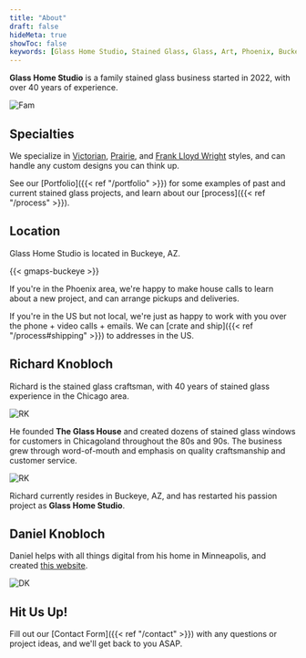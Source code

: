 ```yaml
---
title: "About"
draft: false
hideMeta: true
showToc: false
keywords: [Glass Home Studio, Stained Glass, Glass, Art, Phoenix, Buckeye, About]
---
```

 **Glass Home Studio** is a family stained glass business started in 2022, with over 40 years of experience.  
 
 ![Fam](/img/about/fam.jpg)

 ## Specialties
 We specialize in [Victorian](https://www.google.com/search?q=victorian+stained+glass), [Prairie](https://www.google.com/search?q=prairie+art+stained+glass), and [Frank Lloyd Wright](https://www.google.com/search?q=frank+lloyd+wright+stained+glass) styles, and can handle any custom designs you can think up.  

 See our [Portfolio]({{< ref "/portfolio" >}}) for some examples of past and current stained glass projects, and learn about our [process]({{< ref "/process" >}}).

 ## Location
 Glass Home Studio is located in Buckeye, AZ.
 
 {{< gmaps-buckeye >}}  
 
 If you're in the Phoenix area, we're happy to make house calls to learn about a new project, and can arrange pickups and deliveries.  
 
 If you're in the US but not local, we're just as happy to work with you over the phone + video calls + emails.  We can [crate and ship]({{< ref "/process#shipping" >}})  to addresses in the US. 

## Richard Knobloch
Richard is the stained glass craftsman, with 40 years of stained glass experience in the Chicago area.  

![RK](/img/about/rk.jpg)
 
He founded **The Glass House** and created dozens of stained glass windows for customers in Chicagoland throughout the 80s and 90s.  The business grew through word-of-mouth and emphasis on quality craftsmanship and customer service.

![RK](/img/about/glasshouse.jpg)

Richard currently resides in Buckeye, AZ, and has restarted his passion project as **Glass Home Studio**.

 ## Daniel Knobloch
Daniel helps with all things digital from his home in Minneapolis, and created [this website](https://github.com/rummagesailor/Glass-Home-Studio).

![DK](/img/about/dk.jpg)

## Hit Us Up!
Fill out our [Contact Form]({{< ref "/contact" >}}) with any questions or project ideas, and we'll get back to you ASAP.